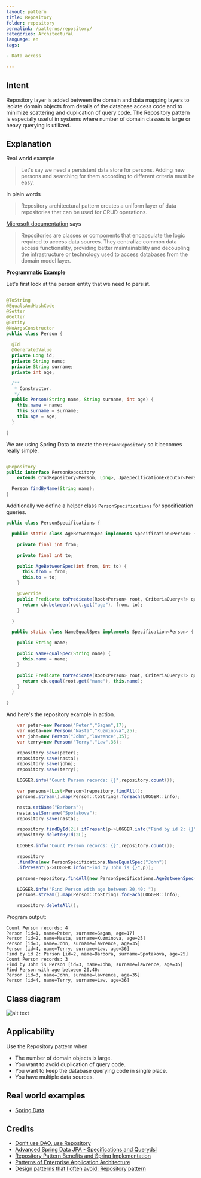 ```yaml
---
layout: pattern
title: Repository
folder: repository
permalink: /patterns/repository/
categories: Architectural
language: en
tags:

- Data access

---
```


## Intent

Repository layer is added between the domain and data mapping layers to isolate domain objects from
details of the database access code and to minimize scattering and duplication of query code. The
Repository pattern is especially useful in systems where number of domain classes is large or heavy
querying is utilized.

## Explanation

Real world example

> Let's say we need a persistent data store for persons. Adding new persons and searching for them
> according to different criteria must be easy.

In plain words

> Repository architectural pattern creates a uniform layer of data repositories that can be used for
> CRUD operations.

[Microsoft documentation](https://docs.microsoft.com/en-us/dotnet/architecture/microservices/microservice-ddd-cqrs-patterns/infrastructure-persistence-layer-design)
says

> Repositories are classes or components that encapsulate the logic required to access data sources.
> They centralize common data access functionality, providing better maintainability and decoupling
> the infrastructure or technology used to access databases from the domain model layer.

**Programmatic Example**

Let's first look at the person entity that we need to persist.

```java

@ToString
@EqualsAndHashCode
@Setter
@Getter
@Entity
@NoArgsConstructor
public class Person {

  @Id
  @GeneratedValue
  private Long id;
  private String name;
  private String surname;
  private int age;

  /**
   * Constructor.
   */
  public Person(String name, String surname, int age) {
    this.name = name;
    this.surname = surname;
    this.age = age;
  }

}
```

We are using Spring Data to create the `PersonRepository` so it becomes really simple.

```java

@Repository
public interface PersonRepository
    extends CrudRepository<Person, Long>, JpaSpecificationExecutor<Person> {

  Person findByName(String name);
}
```

Additionally we define a helper class `PersonSpecifications` for specification queries.

```java
public class PersonSpecifications {

  public static class AgeBetweenSpec implements Specification<Person> {

    private final int from;

    private final int to;

    public AgeBetweenSpec(int from, int to) {
      this.from = from;
      this.to = to;
    }

    @Override
    public Predicate toPredicate(Root<Person> root, CriteriaQuery<?> query, CriteriaBuilder cb) {
      return cb.between(root.get("age"), from, to);
    }

  }

  public static class NameEqualSpec implements Specification<Person> {

    public String name;

    public NameEqualSpec(String name) {
      this.name = name;
    }

    public Predicate toPredicate(Root<Person> root, CriteriaQuery<?> query, CriteriaBuilder cb) {
      return cb.equal(root.get("name"), this.name);
    }
  }

}
```

And here's the repository example in action.

```java
    var peter=new Person("Peter","Sagan",17);
    var nasta=new Person("Nasta","Kuzminova",25);
    var john=new Person("John","lawrence",35);
    var terry=new Person("Terry","Law",36);

    repository.save(peter);
    repository.save(nasta);
    repository.save(john);
    repository.save(terry);

    LOGGER.info("Count Person records: {}",repository.count());

    var persons=(List<Person>)repository.findAll();
    persons.stream().map(Person::toString).forEach(LOGGER::info);

    nasta.setName("Barbora");
    nasta.setSurname("Spotakova");
    repository.save(nasta);

    repository.findById(2L).ifPresent(p->LOGGER.info("Find by id 2: {}",p));
    repository.deleteById(2L);

    LOGGER.info("Count Person records: {}",repository.count());

    repository
    .findOne(new PersonSpecifications.NameEqualSpec("John"))
    .ifPresent(p->LOGGER.info("Find by John is {}",p));

    persons=repository.findAll(new PersonSpecifications.AgeBetweenSpec(20,40));

    LOGGER.info("Find Person with age between 20,40: ");
    persons.stream().map(Person::toString).forEach(LOGGER::info);

    repository.deleteAll();
```

Program output:

```
Count Person records: 4
Person [id=1, name=Peter, surname=Sagan, age=17]
Person [id=2, name=Nasta, surname=Kuzminova, age=25]
Person [id=3, name=John, surname=lawrence, age=35]
Person [id=4, name=Terry, surname=Law, age=36]
Find by id 2: Person [id=2, name=Barbora, surname=Spotakova, age=25]
Count Person records: 3
Find by John is Person [id=3, name=John, surname=lawrence, age=35]
Find Person with age between 20,40: 
Person [id=3, name=John, surname=lawrence, age=35]
Person [id=4, name=Terry, surname=Law, age=36]
```

## Class diagram

![alt text](/etc/repository.png "Repository")

## Applicability

Use the Repository pattern when

* The number of domain objects is large.
* You want to avoid duplication of query code.
* You want to keep the database querying code in single place.
* You have multiple data sources.

## Real world examples

* [Spring Data](http://projects.spring.io/spring-data/)

## Credits

* [Don’t use DAO, use Repository](http://thinkinginobjects.com/2012/08/26/dont-use-dao-use-repository/)
* [Advanced Spring Data JPA - Specifications and Querydsl](https://spring.io/blog/2011/04/26/advanced-spring-data-jpa-specifications-and-querydsl/)
* [Repository Pattern Benefits and Spring Implementation](https://stackoverflow.com/questions/40068965/repository-pattern-benefits-and-spring-implementation)
* [Patterns of Enterprise Application Architecture](https://www.amazon.com/gp/product/0321127420/ref=as_li_tl?ie=UTF8&camp=1789&creative=9325&creativeASIN=0321127420&linkCode=as2&tag=javadesignpat-20&linkId=d9f7d37b032ca6e96253562d075fcc4a)
* [Design patterns that I often avoid: Repository pattern](https://www.infoworld.com/article/3117713/design-patterns-that-i-often-avoid-repository-pattern.html)

